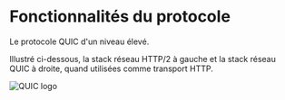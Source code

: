 # Fonctionnalités du protocole

Le protocole QUIC d'un niveau élevé.

Illustré ci-dessous, la stack réseau HTTP/2 à gauche et la stack réseau QUIC à
droite, quand utilisées comme transport HTTP.

![QUIC logo](../images/quic-stack.png)
